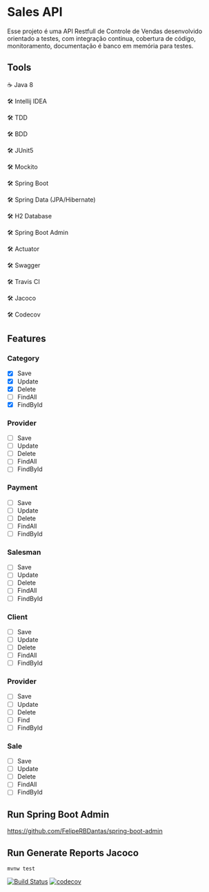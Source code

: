 # Sales API
Esse projeto é uma API Restfull de Controle de Vendas desenvolvido orientado a testes, com integração continua, cobertura de código, monitoramento, documentação é banco em memória para testes.

## Tools

:coffee: Java 8

:hammer_and_wrench: Intellij IDEA

:hammer_and_wrench: TDD

:hammer_and_wrench: BDD

:hammer_and_wrench: JUnit5

:hammer_and_wrench: Mockito

:hammer_and_wrench: Spring Boot

:hammer_and_wrench: Spring Data (JPA/Hibernate)

:hammer_and_wrench: H2 Database

:hammer_and_wrench: Spring Boot Admin

:hammer_and_wrench: Actuator

:hammer_and_wrench: Swagger

:hammer_and_wrench: Travis CI

:hammer_and_wrench: Jacoco

:hammer_and_wrench: Codecov

## Features

### Category

- [X] Save
- [X] Update
- [X] Delete
- [ ] FindAll
- [X] FindById

### Provider

- [ ] Save
- [ ] Update
- [ ] Delete
- [ ] FindAll
- [ ] FindById

### Payment

- [ ] Save
- [ ] Update
- [ ] Delete
- [ ] FindAll
- [ ] FindById

### Salesman

- [ ] Save
- [ ] Update
- [ ] Delete
- [ ] FindAll
- [ ] FindById

### Client

- [ ] Save
- [ ] Update
- [ ] Delete
- [ ] FindAll
- [ ] FindById

### Provider

- [ ] Save
- [ ] Update
- [ ] Delete
- [ ] Find
- [ ] FindById

### Sale

- [ ] Save
- [ ] Update
- [ ] Delete
- [ ] FindAll
- [ ] FindById

## Run Spring Boot Admin

https://github.com/FelipeRBDantas/spring-boot-admin

## Run Generate Reports Jacoco

```mvnw test```

[![Build Status](https://travis-ci.com/FelipeRBDantas/sales-api.svg?branch=master)](https://travis-ci.com/FelipeRBDantas/sales-api)
[![codecov](https://codecov.io/gh/FelipeRBDantas/sales-api/branch/master/graph/badge.svg)](https://codecov.io/gh/FelipeRBDantas/sales-api)
